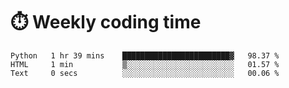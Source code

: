 
# :stopwatch: Weekly coding time
<!--START_SECTION:waka-->

```text
Python   1 hr 39 mins    ████████████████████████▓   98.37 %
HTML     1 min           ▒░░░░░░░░░░░░░░░░░░░░░░░░   01.57 %
Text     0 secs          ░░░░░░░░░░░░░░░░░░░░░░░░░   00.06 %
```

<!--END_SECTION:waka-->


<!-- <p> <img src="https://github-readme-stats.vercel.app/api?username=cozgerest&show_icons=true&hide_border=false" />  </p> -->

